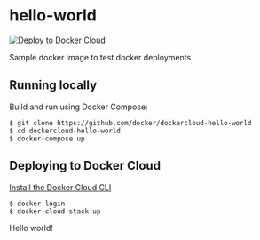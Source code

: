 hello-world
===========

[![Deploy to Docker Cloud](https://files.cloud.docker.com/images/deploy-to-dockercloud.svg)](https://cloud.docker.com/stack/deploy/)

Sample docker image to test docker deployments

## Running locally


Build and run using Docker Compose:

	$ git clone https://github.com/docker/dockercloud-hello-world
	$ cd dockercloud-hello-world
	$ docker-compose up
	
## Deploying to Docker Cloud

[Install the Docker Cloud CLI](https://docs.docker.com/docker-cloud/tutorials/installing-cli/)

	$ docker login
	$ docker-cloud stack up


Hello world!
